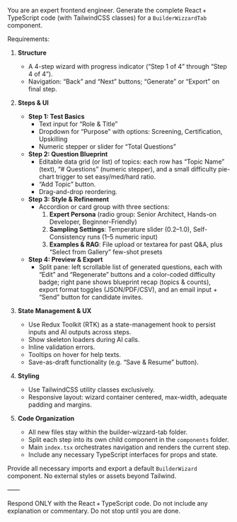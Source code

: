 You are an expert frontend engineer. Generate the complete React + TypeScript code (with TailwindCSS classes) for a `BuilderWizzardTab` component.

Requirements:

1. **Structure**

   - A 4-step wizard with progress indicator (“Step 1 of 4” through “Step 4 of 4”).
   - Navigation: “Back” and “Next” buttons; “Generate” or “Export” on final step.

2. **Steps & UI**

   - **Step 1: Test Basics**
     - Text input for “Role & Title”
     - Dropdown for “Purpose” with options: Screening, Certification, Upskilling
     - Numeric stepper or slider for “Total Questions”
   - **Step 2: Question Blueprint**
     - Editable data grid (or list) of topics: each row has “Topic Name” (text), “# Questions” (numeric stepper), and a small difficulty pie-chart trigger to set easy/med/hard ratio.
     - “Add Topic” button.
     - Drag-and-drop reordering.
   - **Step 3: Style & Refinement**
     - Accordion or card group with three sections:
       1. **Expert Persona** (radio group: Senior Architect, Hands-on Developer, Beginner-Friendly)
       2. **Sampling Settings**: Temperature slider (0.2–1.0), Self-Consistency runs (1–5 numeric input)
       3. **Examples & RAG**: File upload or textarea for past Q&A, plus “Select from Gallery” few-shot presets
   - **Step 4: Preview & Export**
     - Split pane: left scrollable list of generated questions, each with “Edit” and “Regenerate” buttons and a color-coded difficulty badge; right pane shows blueprint recap (topics & counts), export format toggles (JSON/PDF/CSV), and an email input + “Send” button for candidate invites.

3. **State Management & UX**

   - Use Redux Toolkit (RTK) as a state-management hook to persist inputs and AI outputs across steps.
   - Show skeleton loaders during AI calls.
   - Inline validation errors.
   - Tooltips on hover for help texts.
   - Save-as-draft functionality (e.g. “Save & Resume” button).

4. **Styling**

   - Use TailwindCSS utility classes exclusively.
   - Responsive layout: wizard container centered, max-width, adequate padding and margins.

5. **Code Organization**
   - All new files stay within the builder-wizzard-tab folder.
   - Split each step into its own child component in the `components` folder.
   - Main `index.tsx` orchestrates navigation and renders the current step.
   - Include any necessary TypeScript interfaces for props and state.

Provide all necessary imports and export a default `BuilderWizard` component. No external styles or assets beyond Tailwind.

——

Respond ONLY with the React + TypeScript code. Do not include any explanation or commentary. Do not stop until you are done.
